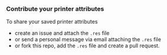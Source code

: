 
### Contribute your printer attributes

To share your saved printer attributes
- create an issue and attach the `.res` file
- or send a personal message via email attaching the `.res` file
- or fork this repo, add the `.res` file and create a pull request.
